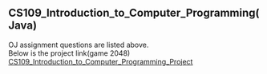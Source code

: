 ## CS109_Introduction_to_Computer_Programming(Java)
OJ assignment questions are listed above.  
Below is the project link(game 2048)  
[CS109_Introduction_to_Computer_Programming_Project](https://github.com/JingqiSunn/CS109Project)
